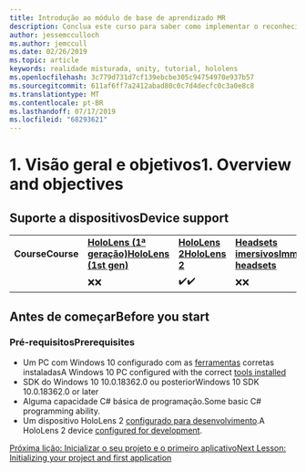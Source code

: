 ```yaml
---
title: Introdução ao módulo de base de aprendizado MR
description: Conclua este curso para saber como implementar o reconhecimento facial do Azure em um aplicativo de realidade misturada.
author: jessemcculloch
ms.author: jemccull
ms.date: 02/26/2019
ms.topic: article
keywords: realidade misturada, unity, tutorial, hololens
ms.openlocfilehash: 3c779d731d7cf139ebcbe305c94754970e937b57
ms.sourcegitcommit: 611af6ff7a2412abad80c0c7d4decfc0c3a0e8c8
ms.translationtype: MT
ms.contentlocale: pt-BR
ms.lasthandoff: 07/17/2019
ms.locfileid: "68293621"
---
```

# <a name="1-overview-and-objectives"></a><span data-ttu-id="f78cf-104">1. Visão geral e objetivos</span><span class="sxs-lookup"><span data-stu-id="f78cf-104">1. Overview and objectives</span></span>

## <a name="device-support"></a><span data-ttu-id="f78cf-105">Suporte a dispositivos</span><span class="sxs-lookup"><span data-stu-id="f78cf-105">Device support</span></span>

<table>
    <colgroup>
    <col width="25%" />
    <col width="25%" />
    <col width="25%" />
    <col width="25%" />
    </colgroup>
    <tr>
        <td><span data-ttu-id="f78cf-106"><strong>Course</strong></span><span class="sxs-lookup"><span data-stu-id="f78cf-106"><strong>Course</strong></span></span></td>
        <td><span data-ttu-id="f78cf-107"><a href="hololens-hardware-details.md"><strong>HoloLens (1ª geração)</strong></a></span><span class="sxs-lookup"><span data-stu-id="f78cf-107"><a href="hololens-hardware-details.md"><strong>HoloLens (1st gen)</strong></a></span></span></td>
        <td><span data-ttu-id="f78cf-108"><a href="https://www.microsoft.com/en-us/hololens/hardware"><strong>HoloLens 2</strong></a></span><span class="sxs-lookup"><span data-stu-id="f78cf-108"><a href="https://www.microsoft.com/en-us/hololens/hardware"><strong>HoloLens 2</strong></a></span></span></td>
        <td><span data-ttu-id="f78cf-109"><a href="immersive-headset-hardware-details.md"><strong>Headsets imersivos</strong></a></span><span class="sxs-lookup"><span data-stu-id="f78cf-109"><a href="immersive-headset-hardware-details.md"><strong>Immersive headsets</strong></a></span></span></td>
    </tr>
     <tr>
        <td></td>
        <td><span data-ttu-id="f78cf-110">❌</span><span class="sxs-lookup"><span data-stu-id="f78cf-110">❌</span></span></td>
        <td><span data-ttu-id="f78cf-111">✔️</span><span class="sxs-lookup"><span data-stu-id="f78cf-111">✔️</span></span></td>
        <td><span data-ttu-id="f78cf-112">❌</span><span class="sxs-lookup"><span data-stu-id="f78cf-112">❌</span></span></td>
    </tr>
</table>

## <a name="before-you-start"></a><span data-ttu-id="f78cf-113">Antes de começar</span><span class="sxs-lookup"><span data-stu-id="f78cf-113">Before you start</span></span>

### <a name="prerequisites"></a><span data-ttu-id="f78cf-114">Pré-requisitos</span><span class="sxs-lookup"><span data-stu-id="f78cf-114">Prerequisites</span></span>

* <span data-ttu-id="f78cf-115">Um PC com Windows 10 configurado com as [ferramentas](install-the-tools.md) corretas instaladas</span><span class="sxs-lookup"><span data-stu-id="f78cf-115">A Windows 10 PC configured with the correct [tools installed](install-the-tools.md)</span></span>
* <span data-ttu-id="f78cf-116">SDK do Windows 10 10.0.18362.0 ou posterior</span><span class="sxs-lookup"><span data-stu-id="f78cf-116">Windows 10 SDK 10.0.18362.0 or later</span></span>
* <span data-ttu-id="f78cf-117">Alguma capacidade C# básica de programação.</span><span class="sxs-lookup"><span data-stu-id="f78cf-117">Some basic C# programming ability.</span></span>
* <span data-ttu-id="f78cf-118">Um dispositivo HoloLens 2 [configurado para desenvolvimento](using-visual-studio.md#enabling-developer-mode).</span><span class="sxs-lookup"><span data-stu-id="f78cf-118">A HoloLens 2 device [configured for development](using-visual-studio.md#enabling-developer-mode).</span></span>

[<span data-ttu-id="f78cf-119">Próxima lição: Inicializar o seu projeto e o primeiro aplicativo</span><span class="sxs-lookup"><span data-stu-id="f78cf-119">Next Lesson: Initializing your project and first application</span></span>](mrlearning-base-ch1.md)